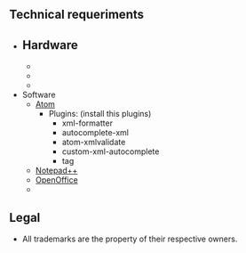 ## Technical requeriments ##

* Hardware
    - 
    - 
    - 
    - 
* Software
    - [Atom](https://atom.io/)
        - Plugins: (install this plugins)
            - xml-formatter
            - autocomplete-xml
            - atom-xmlvalidate
            - custom-xml-autocomplete
            - tag
    - [Notepad++](https://notepad-plus-plus.org/download/v7.5.6.html)
    - [OpenOffice](https://www.openoffice.org/es/)
    - 

## Legal ##

* All trademarks are the property of their respective owners.